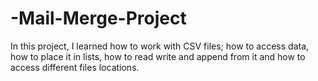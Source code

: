 # -Mail-Merge-Project
In this project, I learned how to work with CSV files; how to access data, how to place it in lists, how to read write and append from it and how to access different files locations. 
